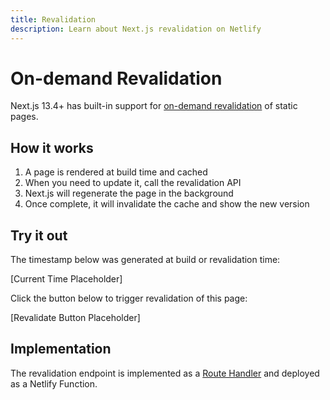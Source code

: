 ```yaml
---
title: Revalidation
description: Learn about Next.js revalidation on Netlify
---
```


# On-demand Revalidation

Next.js 13.4+ has built-in support for [on-demand revalidation](https://nextjs.org/docs/app/building-your-application/data-fetching/revalidating#on-demand-revalidation) of static pages.

## How it works

1. A page is rendered at build time and cached
2. When you need to update it, call the revalidation API
3. Next.js will regenerate the page in the background
4. Once complete, it will invalidate the cache and show the new version

## Try it out

The timestamp below was generated at build or revalidation time:

[Current Time Placeholder]

Click the button below to trigger revalidation of this page:

[Revalidate Button Placeholder]

## Implementation

The revalidation endpoint is implemented as a [Route Handler](https://nextjs.org/docs/app/building-your-application/routing/route-handlers) and deployed as a Netlify Function.
